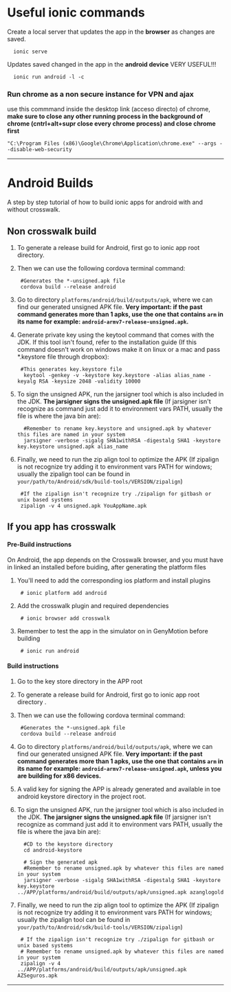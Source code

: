 # Useful ionic commands

Create a local server that updates the app in the **browser** as changes are saved.
  
      ionic serve 
      
Updates saved changed in the app in the **android device** VERY USEFUL!!!
  
      ionic run android -l -c

### Run chrome as a non secure instance for VPN and ajax

use this commmand inside the desktop link (acceso directo) of chrome, **make sure to close any other running process in the background of chrome (cntrl+alt+supr close every chrome process) and close chrome first**

    "C:\Program Files (x86)\Google\Chrome\Application\chrome.exe" --args --disable-web-security


-------------------------------------------

# Android Builds

A step by step tutorial of how to build ionic apps for android with and without crosswalk.

## Non crosswalk build


1. To generate a release build for Android, first go to ionic app root directory.

2. Then we can use the following cordova terminal command:

        #Generates the *-unsigned.apk file
        cordova build --release android

3. Go to directory `platforms/android/build/outputs/apk`, where we can find our generated unsigned APK file.
**Very important: if the past command generates more than 1 apks, use the one that contains `arm` in its name for example: `android-armv7-release-unsigned.apk`.**

4. Generate private key using the keytool command that comes with the JDK. If this tool isn't found, refer to the installation guide (If this command doesn't work on windows make it on linux or a mac and pass *.keystore file through dropbox):

        #This generates key.keystore file
         keytool -genkey -v -keystore key.keystore -alias alias_name -keyalg RSA -keysize 2048 -validity 10000

5. To sign the unsigned APK, run the jarsigner tool which is also included in the JDK. **The jarsigner signs the unsigned.apk file** (If jarsigner isn't recognize as command just add it to environment vars PATH, usually the file is where the java bin are):

         #Remember to rename key.keystore and unsigned.apk by whatever this files are named in your system
         jarsigner -verbose -sigalg SHA1withRSA -digestalg SHA1 -keystore key.keystore unsigned.apk alias_name

6. Finally, we need to run the zip align tool to optimize the APK (If zipalign is not recognize try adding it to environment vars PATH for windows; usually the zipalign tool can be found in `your/path/to/Android/sdk/build-tools/VERSION/zipalign`)
    
        #If the zipalign isn't recognize try ./zipalign for gitbash or unix based systems 
        zipalign -v 4 unsigned.apk YouAppName.apk

## If you app has crosswalk

#### Pre-Build instructions

On Android, the app depends on the Crosswalk browser, and you must have in linked an installed before buiding, after generating the platform files

1. You'll need to add the corresponding ios platform and install plugins

    	# ionic platform add android
	
2. Add the crosswalk plugin and required dependencies

    	# ionic browser add crosswalk

3. Remember to test the app in the simulator on in GenyMotion before building

    	# ionic run android

#### Build instructions

1. Go to the key store directory in the APP root

1. To generate a release build for Android, first go to ionic app root directory .

2. Then we can use the following cordova terminal command:

        #Generates the *-unsigned.apk file
        cordova build --release android

3. Go to directory `platforms/android/build/outputs/apk`, where we can find our generated unsigned APK file.
**Very important: if the past command generates more than 1 apks, use the one that contains `arm` in its name for example: `android-armv7-release-unsigned.apk`, unless you are building for x86 devices.**

4. A valid key for signing the APP is already generated and available in toe android keystore directory in the project root.

5. To sign the unsigned APK, run the jarsigner tool which is also included in the JDK. **The jarsigner signs the unsigned.apk file** (If jarsigner isn't recognize as command just add it to environment vars PATH, usually the file is where the java bin are):

         #CD to the keystore directory
         cd android-keystore
         
         # Sign the generated apk
         #Remember to rename unsigned.apk by whatever this files are named in your system
         jarsigner -verbose -sigalg SHA1withRSA -digestalg SHA1 -keystore key.keystore ../APP/platforms/android/build/outputs/apk/unsigned.apk azanglogold

6. Finally, we need to run the zip align tool to optimize the APK (If zipalign is not recognize try adding it to environment vars PATH for windows; usually the zipalign tool can be found in `your/path/to/Android/sdk/build-tools/VERSION/zipalign`)
    
        # If the zipalign isn't recognize try ./zipalign for gitbash or unix based systems
        # Remember to rename unsigned.apk by whatever this files are named in your system
        zipalign -v 4 ../APP/platforms/android/build/outputs/apk/unsigned.apk AZSeguros.apk


----------------------------------------------------------

